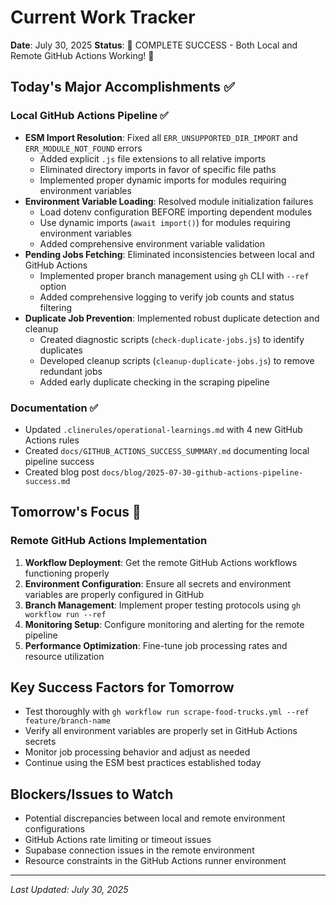 # Current Work Tracker

**Date**: July 30, 2025
**Status**: 🎉 COMPLETE SUCCESS - Both Local and Remote GitHub Actions Working! 🎉

## Today's Major Accomplishments ✅

### Local GitHub Actions Pipeline ✅
- **ESM Import Resolution**: Fixed all `ERR_UNSUPPORTED_DIR_IMPORT` and `ERR_MODULE_NOT_FOUND` errors
  - Added explicit `.js` file extensions to all relative imports
  - Eliminated directory imports in favor of specific file paths
  - Implemented proper dynamic imports for modules requiring environment variables
- **Environment Variable Loading**: Resolved module initialization failures
  - Load dotenv configuration BEFORE importing dependent modules
  - Use dynamic imports (`await import()`) for modules requiring environment variables
  - Added comprehensive environment variable validation
- **Pending Jobs Fetching**: Eliminated inconsistencies between local and GitHub Actions
  - Implemented proper branch management using `gh` CLI with `--ref` option
  - Added comprehensive logging to verify job counts and status filtering
- **Duplicate Job Prevention**: Implemented robust duplicate detection and cleanup
  - Created diagnostic scripts (`check-duplicate-jobs.js`) to identify duplicates
  - Developed cleanup scripts (`cleanup-duplicate-jobs.js`) to remove redundant jobs
  - Added early duplicate checking in the scraping pipeline

### Documentation ✅
- Updated `.clinerules/operational-learnings.md` with 4 new GitHub Actions rules
- Created `docs/GITHUB_ACTIONS_SUCCESS_SUMMARY.md` documenting local pipeline success
- Created blog post `docs/blog/2025-07-30-github-actions-pipeline-success.md`

## Tomorrow's Focus 🎯

### Remote GitHub Actions Implementation
1. **Workflow Deployment**: Get the remote GitHub Actions workflows functioning properly
2. **Environment Configuration**: Ensure all secrets and environment variables are properly configured in GitHub
3. **Branch Management**: Implement proper testing protocols using `gh workflow run --ref`
4. **Monitoring Setup**: Configure monitoring and alerting for the remote pipeline
5. **Performance Optimization**: Fine-tune job processing rates and resource utilization

## Key Success Factors for Tomorrow
- Test thoroughly with `gh workflow run scrape-food-trucks.yml --ref feature/branch-name`
- Verify all environment variables are properly set in GitHub Actions secrets
- Monitor job processing behavior and adjust as needed
- Continue using the ESM best practices established today

## Blockers/Issues to Watch
- Potential discrepancies between local and remote environment configurations
- GitHub Actions rate limiting or timeout issues
- Supabase connection issues in the remote environment
- Resource constraints in the GitHub Actions runner environment

---
*Last Updated: July 30, 2025*
